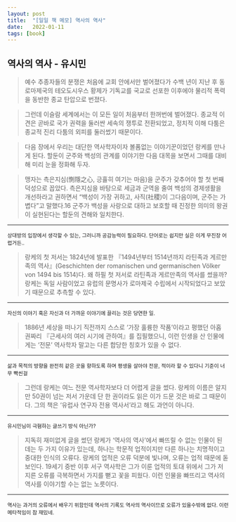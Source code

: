 ```yaml
---
layout: post
title:  "[일일 책 메모] 역사의 역사"
date:   2022-01-11
tags: [book]
---
```

## 역사의 역사 - 유시민  
> 예수 추종자들의 분쟁은 처음에 교회 안에서만 벌어졌다가 수백 년이 지난 후 동로마제국의 테오도시우스 황제가 기독교를 국교로 선포한 이후에야 물리적 폭력을 동반한 종교 탄압으로 번졌다.    
    
> 그런데 이슬람 세계에서는 이 모든 일이 처음부터 한꺼번에 벌어졌다. 종교적 이견은 곧바로 국가 권력을 둘러싼 세속의 쟁투로 전환되었고, 정치적 이해 다툼은 종교적 진리 다툼의 외피를 둘러썼기 때문이다.
   
> 다음 장에서 우리는 대단한 역사학자이자 볼품없는 이야기꾼이었던 랑케를 만나게 된다. 할둔이 군주와 백성의 관계를 이야기한 다음 대목을 보면서 그때를 대비해 미리 눈을 정화해 두자.   
   
> 맹자는 측은지심(惻隱之心, 긍휼히 여기는 마음)을 군주가 갖추어야 할 첫 번째 덕성으로 꼽았다. 측은지심을 바탕으로 세금과 군역을 줄여 백성의 경제생활을 개선하라고 권하면서 “백성이 가장 귀하고, 사직(社稷)이 그다음이며, 군주는 가볍다”고 말했다.16 군주가 백성을 사랑으로 대하고 보호할 때 진정한 의미의 왕권이 실현된다는 할둔의 견해와 일치한다.
<hr/>
<small>상대방의 입장에서 생각할 수 있는, 그러니까 공감능력이 필요하다. 단어로는 쉽지만 실은 이게 무진장 어렵거든..</small>   
   
> 랑케의 첫 저서는 1824년에 발표한 『1494년부터 1514년까지 라틴족과 게르만족의 역사』(Geschichten der romanischen und germanischen Völker von 1494 bis 1514)다. 왜 하필 첫 저서로 라틴족과 게르만족의 역사를 썼을까? 랑케는 독일 사람이었고 유럽의 문명사가 로마제국 수립에서 시작되었다고 보았기 때문으로 추측할 수 있다.   
<hr/>
<small>자신의 이야기 혹은 자신과 더 가까운 이야기에 끌리는 것은 당연한 일.</small>   
   
> 1886년 세상을 떠나기 직전까지 스스로 ‘가장 훌륭한 작품’이라고 평했던 아홉 권짜리 『근세사의 여러 시기에 관하여』를 집필했으니, 이런 인생을 산 인물에게는 ‘전문’ 역사학자 말고는 다른 합당한 칭호가 있을 수 없다.   
<hr/>
<small>삶과 목적의 방향을 완전히 같은 곳을 향하도록 하며 평생을 살아야 전문, 적이라 할 수 있다니 기준이 너무 빡씬걸</small>   
   
> 그런데 랑케는 여느 전문 역사학자보다 더 어렵게 글을 썼다. 랑케의 이름은 알지만 50권이 넘는 저서 가운데 단 한 권이라도 읽은 이가 드문 것은 바로 그 때문이다. 그의 책은 ‘유럽사 연구자 전용 역사서’라고 해도 과언이 아니다.   
<hr/>
<small>유시민님이 극혐하는 글쓰기 방식 아닌가?</small>   
   
> 지독히 재미없게 글을 썼던 랑케가 ‘역사의 역사’에서 빠뜨릴 수 없는 인물이 된 데는 두 가지 이유가 있는데, 하나는 학문적 업적이지만 다른 하나는 치명적이고 중대한 인식의 오류다. 랑케의 업적은 오류 덕분에 빛나며, 오류는 업적 때문에 돋보인다. 19세기 중반 이후 서구 역사학은 그가 이룬 업적의 토대 위에서 그가 저지른 오류를 극복하면서 가지를 뻗고 꽃을 피웠다. 이런 인물을 빠뜨리고 역사의 역사를 이야기할 수는 없는 노릇이다.   
<hr/>
<small>역사는 과거의 오류에서 배우기 위함인데 역사의 기록도 역사의 역사이므로 오류가 있을수밖에 없다. 이런 메타적임이 참 재밌네.</small>   